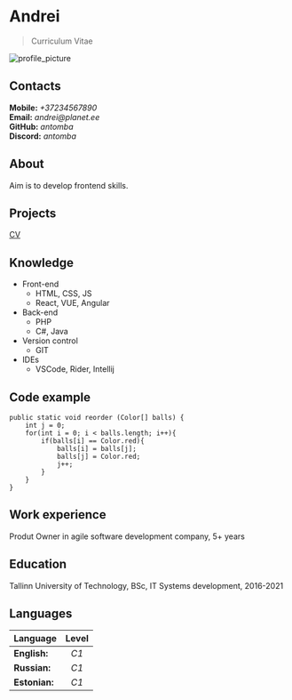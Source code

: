 # Andrei

> Curriculum Vitae

![profile_picture](https://images.freeimages.com/images/large-previews/023/geek-avatar-1632962.jpg "Profile picture")

## Contacts

**Mobile:** _+37234567890_ \
**Email:** _andrei@planet.ee_ \
**GitHub:** _antomba_ \
**Discord:** _antomba_

## About

Aim is to develop frontend skills.

## Projects

[CV](https://github.com/antomba/rsschool-cv/blob/gh-pages/cv.md "CV")

## Knowledge

- Front-end
  - HTML, CSS, JS
  - React, VUE, Angular
- Back-end
  - PHP
  - C#, Java
- Version control
  - GIT
- IDEs
  - VSCode, Rider, Intellij

## Code example

```
public static void reorder (Color[] balls) {
    int j = 0;
    for(int i = 0; i < balls.length; i++){
        if(balls[i] == Color.red){
            balls[i] = balls[j];
            balls[j] = Color.red;
            j++;
        }
    }
}
```

## Work experience

Produt Owner in agile software development company, 5+ years

## Education

Tallinn University of Technology, BSc, IT Systems development, 2016-2021

## Languages

| Language      | Level |
| ------------- | :---: |
| **English:**  | _C1_  |
| **Russian:**  | _C1_  |
| **Estonian:** | _C1_  |
